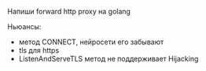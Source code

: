 Напиши forward http proxy на golang

Ньюансы:
- метод CONNECT, нейросети его забывают
- tls для https
- ListenAndServeTLS метод не поддерживает Hijacking
